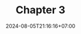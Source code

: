 ---
weight: 900
title: "Chapter 3"
description: "A Tour of Rust: Abstraction Mechanism"
icon: "article"
date: "2024-08-05T21:16:16+07:00"
lastmod: "2024-08-05T21:16:16+07:00"
draft: true
toc: true
---